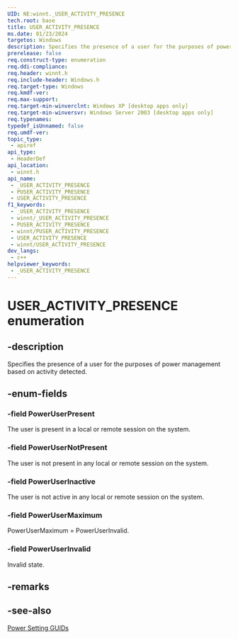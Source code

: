 ```yaml
---
UID: NE:winnt._USER_ACTIVITY_PRESENCE
tech.root: base
title: USER_ACTIVITY_PRESENCE
ms.date: 01/23/2024
targetos: Windows
description: Specifies the presence of a user for the purposes of power management based on activity detected.
prerelease: false
req.construct-type: enumeration
req.ddi-compliance: 
req.header: winnt.h
req.include-header: Windows.h
req.target-type: Windows
req.kmdf-ver: 
req.max-support: 
req.target-min-winverclnt: Windows XP [desktop apps only]
req.target-min-winversvr: Windows Server 2003 [desktop apps only]
req.typenames: 
typedef_isUnnamed: false
req.umdf-ver: 
topic_type:
 - apiref
api_type:
 - HeaderDef
api_location:
 - winnt.h
api_name:
 - _USER_ACTIVITY_PRESENCE
 - PUSER_ACTIVITY_PRESENCE
 - USER_ACTIVITY_PRESENCE
f1_keywords:
 - _USER_ACTIVITY_PRESENCE
 - winnt/_USER_ACTIVITY_PRESENCE
 - PUSER_ACTIVITY_PRESENCE
 - winnt/PUSER_ACTIVITY_PRESENCE
 - USER_ACTIVITY_PRESENCE
 - winnt/USER_ACTIVITY_PRESENCE
dev_langs:
 - c++
helpviewer_keywords:
 - _USER_ACTIVITY_PRESENCE
---
```


# USER_ACTIVITY_PRESENCE enumeration

## -description

Specifies the presence of a user for the purposes of power management based on activity detected.

## -enum-fields

### -field PowerUserPresent

The user is present in a local or remote session on the system.

### -field PowerUserNotPresent

The user is not present in any local or remote session on the system.

### -field PowerUserInactive

The user is not active in any local or remote session on the system.

### -field PowerUserMaximum

PowerUserMaximum = PowerUserInvalid.

### -field PowerUserInvalid

Invalid state.

## -remarks

## -see-also

[Power Setting GUIDs](/windows/win32/power/power-setting-guids)
